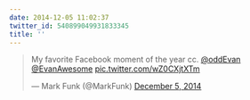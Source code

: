 ```yaml
---
date: 2014-12-05 11:02:37
twitter_id: 540899049931833345
title: ''
---
```


<blockquote class="twitter-tweet"><p lang="en" dir="ltr">My favorite Facebook moment of the year cc. <a href="https://twitter.com/oddEvan?ref_src=twsrc%5Etfw">@oddEvan</a> <a href="https://twitter.com/EvanAwesome?ref_src=twsrc%5Etfw">@EvanAwesome</a> <a href="http://t.co/wZ0CXjtXTm">pic.twitter.com/wZ0CXjtXTm</a></p>&mdash; Mark Funk (@MarkFunk) <a href="https://twitter.com/MarkFunk/status/540894230013816832?ref_src=twsrc%5Etfw">December 5, 2014</a></blockquote>
<script async src="https://platform.twitter.com/widgets.js" charset="utf-8"></script>

